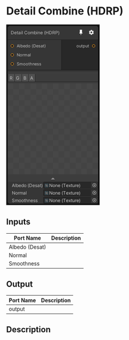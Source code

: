 # Detail Combine (HDRP)
![Mixture.HDRPDetailCombine](../../images/Mixture.HDRPDetailCombine.png)
## Inputs
Port Name | Description
--- | ---
Albedo (Desat) | 
Normal | 
Smoothness | 

## Output
Port Name | Description
--- | ---
output | 

## Description


